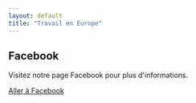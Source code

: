 ```yaml
---
layout: default
title: "Travail en Europe"
---
```


<h2>Facebook</h2>
<p>Visitez notre page Facebook pour plus d'informations.</p>
<a href="https://www.facebook.com" target="_blank">Aller à Facebook</a>
